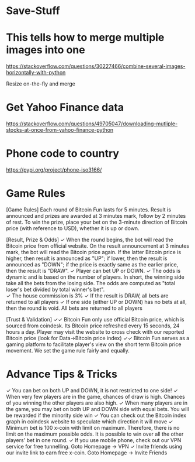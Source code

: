 # Save-Stuff

# This tells how to merge multiple images into one
https://stackoverflow.com/questions/30227466/combine-several-images-horizontally-with-python

Resize on-the-fly and merge


# Get Yahoo Finance data
https://stackoverflow.com/questions/49705047/downloading-mutliple-stocks-at-once-from-yahoo-finance-python


# Phone code to country
https://pypi.org/project/phone-iso3166/


# Game Rules

[Game Rules]
Each round of Bitcoin Fun lasts for 5 minutes. Result is announced and prizes are awarded at 3 minutes mark, follow by 2 minutes of rest. To win the prize, place your bet on the 3-minute direction of Bitcoin price (with reference to USD), whether it is up or down.

[Result, Prize & Odds]
✓ When the round begins, the bot will read the Bitcoin price from official website. On the result announcement at 3 minutes mark, the bot will read the Bitcoin price again. If the latter Bitcoin price is higher, then result is announced as "UP"; if lower, then the result is announced as "DOWN"; if the price is exactly same as the earlier price, then the result is "DRAW".
✓ Player can bet UP or DOWN.
✓ The odds is dynamic and is based on the number of players. In short, the winning side take all the bets from the losing side. The odds are computed as "total loser's bet divided by total winner's bet".  
✓ The house commission is 3%
✓ If the result is DRAW, all bets are returned to all players
✓ If one side (either UP or DOWN) has no bets at all, then the round is void. All bets are returned to all players

[Trust & Validation]
✓✓ Bitcoin Fun only use official Bitcoin price, which is sourced from coindesk. Its Bitcoin price refreshed every 15 seconds, 24 hours a day. Player may visit the website to cross check with our reported Bitcoin price (look for Data->Bitcoin price index)
✓✓ Bitcoin Fun serves as a gaming platform to facilitate player's view on the short term Bitcoin price movement. We set the game rule fairly and equally.



# Advance Tips & Tricks
✓ You can bet on both UP and DOWN, it is not restricted to one side! 
✓ When very few players are in the game, chances of draw is high. Chances of you winning the other players are also high.
✓ When many players are in the game, you may bet on both UP and DOWN side with equal bets. You will be rewarded if the minority side win
✓ You can check out the Bitcoin index graph in coindesk website to speculate which direction it will move
✓ Minimum bet is 100 x-coin with limit on maximum. Therefore, there is no limit on the maximum possible odds. It is possible to win over all the other players' bet in one round.
✓ If you use mobile phone, check out our VPN service for free tunnelling. Goto Homepage -> VPN
✓ Invite friends using our invite link to earn free x-coin. Goto Homepage -> Invite Friends


